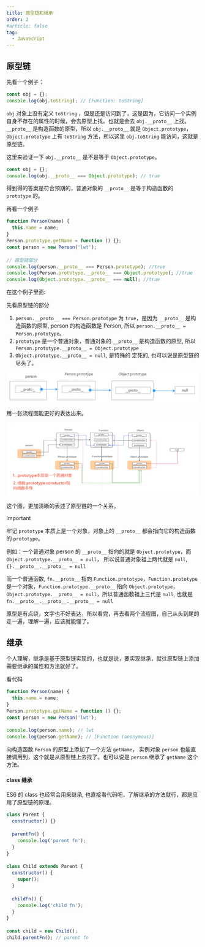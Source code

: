 ```yaml
---
title: 原型链和继承
order: 2
#article: false
tag:
  - JavaScript
---
```


## 原型链

先看一个例子：

```javascript
const obj = {};
console.log(obj.toString); // [Function: toString]
```

`obj` 对象上没有定义 `toString` ，但是还是访问到了，这是因为，它访问一个实例自身不存在的属性的时候，会去原型上找。也就是会去 `obj.__proto__` 上找。`__proto__` 是构造函数的原型，所以 `obj.__proto__` 就是 `Object.prototype`，`Object.prototype` 上有 `toString` 方法，所以这里 `obj.toString` 能访问，这就是原型链。

这里来验证一下 `obj.__proto__` 是不是等于 `Object.prototype`。

```javascript
const obj = {};
console.log(obj.__proto__ === Object.prototype); // true
```

得到得的答案是符合预期的，普通对象的 `__proto__` 是等于构造函数的 `prototype` 的。

再看一个例子

```javascript
function Person(name) {
  this.name = name;
}
Person.prototype.getName = function () {};
const person = new Person('lwt');

// 原型链部分
console.log(person.__proto__ === Person.prototype); //true
console.log(Person.prototype.__proto__ === Object.prototype); //true
console.log(Object.prototype.__proto__ === null); //true
```

在这个例子里面:

先看原型链的部分

1. `person.__proto__ === Person.prototype` 为 `true`，是因为 `__proto__` 是构造函数的原型, person 的构造函数是 Person, 所以 `person.__proto__ = Person.prototype`。
2. `prototype` 是一个普通对象，普通对象的 `__proto__` 是构造函数的原型, 所以 `Person.prototype.__proto__ = Object.prototype`
3. `Object.prototype.__proto__ = null`, 是特殊的 定死的, 也可以说是原型链的尽头了。

![](images/proto1.png)

用一张流程图能更好的表达出来。

![](images/proto2.png)

这个图，更加清晰的表述了原型链的一个关系。

> [!important]
> 牢记 `prototype` 本质上是一个对象，对象上的 `__proto__` 都会指向它的构造函数的 `prototype`。

例如：一个普通对象 person 的 `__proto__` 指向的就是 `Object.prototype`，而 `Object.prototype.__proto__ = null`， 所以说普通对象祖上两代就是 `null`, `{}.__proto__.__proto__ = null`

而一个普通函数, `fn.__proto__` 指向 `Function.prototype`，`Function.prototype`是一个对象，`Function.prototype.__proto__` 指向 `Object.prototype`，`Object.prototype.__proto__ = null`，所以普通函数祖上三代是 `null`, 也就是 `fn.__proto__.__proto__.__proto__ = null`

原型是有点绕，文字也不好表达，所以看完，再去看两个流程图，自己从头到尾的走一遍，理解一遍，应该就能懂了。

## 继承

个人理解，继承是基于原型链实现的，也就是说，要实现继承，就往原型链上添加需要继承的属性和方法就好了。

看代码

```javascript
function Person(name) {
  this.name = name;
}
Person.prototype.getName = function () {};
const person = new Person('lwt');

console.log(person.name); // lwt
console.log(person.getName); // [Function (anonymous)]
```

向构造函数 `Person` 的原型上添加了一个方法 `getName`， 实例对象 `person` 也能直接调用到，这个就是从原型链上去找了。也可以说是 `person` 继承了 `getName` 这个方法。

#### class 继承

ES6 的 class 也经常会用来继承, 也直接看代码吧，了解继承的方法就行，都是应用了原型链的原理。

```javascript
class Parent {
  constructor() {}

  parentFn() {
    console.log('parent fn');
  }
}

class Child extends Parent {
  constructor() {
    super();
  }

  childFn() {
    console.log('child fn');
  }
}

const child = new Child();
child.parentFn(); // parent fn
```
